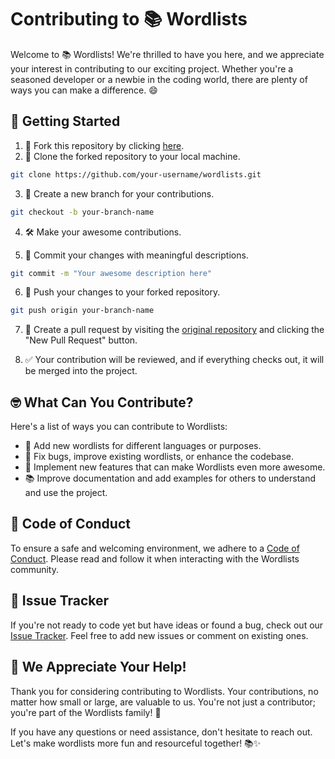 # Contributing to 📚 Wordlists

Welcome to 📚 Wordlists! We're thrilled to have you here, and we appreciate your interest in contributing to our exciting project. Whether you're a seasoned developer or a newbie in the coding world, there are plenty of ways you can make a difference. 😄

## 🚀 Getting Started

1. 🍴 Fork this repository by clicking [here](https://github.com/kkrypt0nn/wordlists/fork).
2. 📌 Clone the forked repository to your local machine.

```bash
git clone https://github.com/your-username/wordlists.git
```

3. 📝 Create a new branch for your contributions.

```bash
git checkout -b your-branch-name
```

4. 🛠️ Make your awesome contributions.

5. 💬 Commit your changes with meaningful descriptions.

```bash
git commit -m "Your awesome description here"
```

6. 🚀 Push your changes to your forked repository.

```bash
git push origin your-branch-name
```

7. 🔄 Create a pull request by visiting the [original repository](https://github.com/kkrypt0nn/wordlists) and clicking the "New Pull Request" button.

8. ✅ Your contribution will be reviewed, and if everything checks out, it will be merged into the project.

## 🤓 What Can You Contribute?

Here's a list of ways you can contribute to Wordlists:

- 📖 Add new wordlists for different languages or purposes.
- 🔧 Fix bugs, improve existing wordlists, or enhance the codebase.
- 🚀 Implement new features that can make Wordlists even more awesome.
- 📚 Improve documentation and add examples for others to understand and use the project.

## 🤝 Code of Conduct

To ensure a safe and welcoming environment, we adhere to a [Code of Conduct](CODE_OF_CONDUCT.md). Please read and follow it when interacting with the Wordlists community.

## 📌 Issue Tracker

If you're not ready to code yet but have ideas or found a bug, check out our [Issue Tracker](https://github.com/kkrypt0nn/wordlists/issues). Feel free to add new issues or comment on existing ones.

## 👏 We Appreciate Your Help!

Thank you for considering contributing to Wordlists. Your contributions, no matter how small or large, are valuable to us. You're not just a contributor; you're part of the Wordlists family! 🎉

If you have any questions or need assistance, don't hesitate to reach out. Let's make wordlists more fun and resourceful together! 📚✨